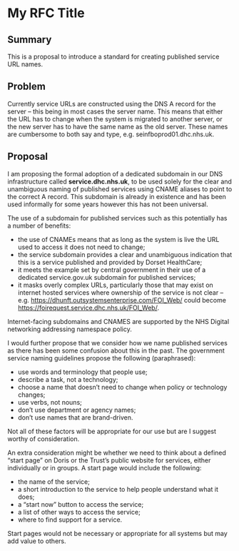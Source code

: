 # My RFC Title

## Summary

This is a proposal to introduce a standard for creating published service URL names.

## Problem

Currently service URLs are constructed using the DNS A record for the server – this being in most cases the server name. This means that either the URL has to change when the system is migrated to another server, or the new server has to have the same name as the old server. These names are cumbersome to both say and type, e.g. seinfboprod01.dhc.nhs.uk.

## Proposal

I am proposing the formal adoption of a dedicated subdomain in our DNS infrastructure called **service.dhc.nhs.uk**, to be used solely for the clear and unambiguous naming of published services using CNAME aliases to point to the correct A record. This subdomain is already in existence and has been used informally for some years however this has not been universal. 

The use of a subdomain for published services such as this potentially has a number of benefits:
	
- the use of CNAMEs means that as long as the system is live the URL used to access it does not need to change;
- the service subdomain provides a clear and unambiguous indication that this is a service published and provided by Dorset HealthCare;
-	it meets the example set by central government in their use of a dedicated service.gov.uk subdomain for published services;
-	it masks overly complex URLs, particularly those that may exist on internet hosted services where ownership of the service is not clear – e.g. https://dhunft.outsystemsenterprise.com/FOI_Web/ could become https://foirequest.service.dhc.nhs.uk/FOI_Web/.

Internet-facing subdomains and CNAMES are supported by the NHS Digital networking addressing namespace policy.

I would further propose that we consider how we name published services as there has been some confusion about this in the past. The government service naming guidelines propose the following (paraphrased):
	
- use words and terminology that people use;
-	describe a task, not a technology;
-	choose a name that doesn’t need to change when policy or technology changes;
-	use verbs, not nouns;
-	don’t use department or agency names;
-	don’t use names that are brand-driven.

Not all of these factors will be appropriate for our use but are I suggest worthy of consideration.

An extra consideration might be whether we need to think about a defined “start page” on Doris or the Trust’s public website for services, either individually or in groups. A start page would include the following:
	
- the name of the service;
-	a short introduction to the service to help people understand what it does;
-	a “start now” button to access the service;
-	a list of other ways to access the service;
-	where to find support for a service.

Start pages would not be necessary or appropriate for all systems but may add value to others.
